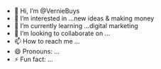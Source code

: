 - 👋 Hi, I’m @VernieBuys
- 👀 I’m interested in ...new ideas & making money
- 🌱 I’m currently learning ...digital marketing
- 💞️ I’m looking to collaborate on ...
- 📫 How to reach me ...
- 😄 Pronouns: ...
- ⚡ Fun fact: ...

<!---
VernieBuys/VernieBuys is a ✨ special ✨ repository because its `README.md` (this file) appears on your GitHub profile.
You can click the Preview link to take a look at your changes.
--->
